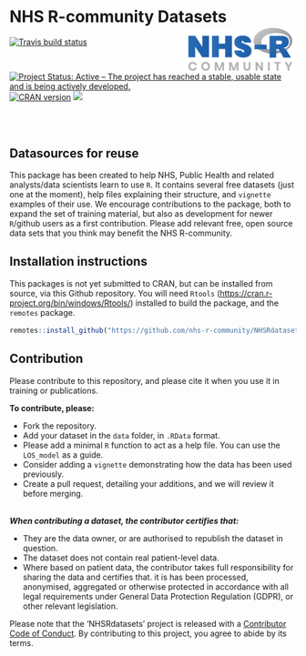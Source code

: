
# NHS R-community Datasets <a href='https://nhsrcommunity.com/'><img src='man/figures/logo.png' align="right" height="80" /></a>

<!-- badges: start -->

[![Travis build
status](https://travis-ci.org/nhs-r-community/NHSRdatasets.svg?branch=master)](https://travis-ci.org/nhs-r-community/NHSRdatasets)
[![Project Status: Active – The project has reached a stable, usable
state and is being actively
developed.](https://www.repostatus.org/badges/latest/active.svg)](https://www.repostatus.org/#active)
[![CRAN
version](http://www.r-pkg.org/badges/version/NHSRdatasets)](http://cran.r-project.org/package=NHSRdatasets)
![](http://cranlogs.r-pkg.org/badges/grand-total/NHSRdatasets)
<!-- badges: end -->

<br><br>

## Datasources for reuse

This package has been created to help NHS, Public Health and related
analysts/data scientists learn to use `R`. It contains several free
datasets (just one at the moment), help files explaining their
structure, and `vignette` examples of their use. We encourage
contributions to the package, both to expand the set of training
material, but also as development for newer `R`/github users as a first
contribution. Please add relevant free, open source data sets that you
think may benefit the NHS R-community.

## Installation instructions

This packages is not yet submitted to CRAN, but can be installed from
source, via this Github repository. You will need `Rtools`
(<https://cran.r-project.org/bin/windows/Rtools/>) installed to build
the package, and the `remotes` package.

``` r
remotes::install_github("https://github.com/nhs-r-community/NHSRdatasets")
```

## Contribution

Please contribute to this repository, and please cite it when you use it
in training or publications.

**To contribute, please:**

  - Fork the repository.
  - Add your dataset in the `data` folder, in `.RData` format.
  - Please add a minimal `R` function to act as a help file. You can use
    the `LOS_model` as a guide.
  - Consider adding a `vignette` demonstrating how the data has been
    used previously.
  - Create a pull request, detailing your additions, and we will review
    it before merging.

<br> ***When contributing a dataset, the contributor certifies that:***

  - They are the data owner, or are authorised to republish the dataset
    in question.
  - The dataset does not contain real patient-level data.
  - Where based on patient data, the contributor takes full
    responsibility for sharing the data and certifies that. it is has
    been processed, anonymised, aggregated or otherwise protected in
    accordance with all legal requirements under General Data Protection
    Regulation (GDPR), or other relevant legislation.

Please note that the ‘NHSRdatasets’ project is released with a
[Contributor Code of Conduct](CODE_OF_CONDUCT.md). By contributing to
this project, you agree to abide by its terms.
